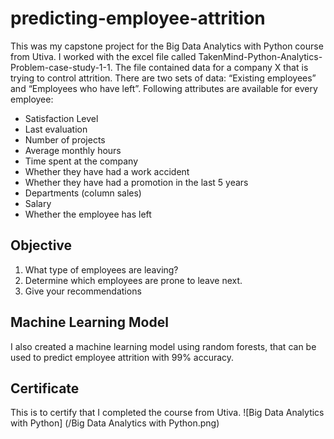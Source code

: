 # predicting-employee-attrition

This was my capstone project for the Big Data Analytics with Python course from Utiva. I worked with the excel file called TakenMind-Python-Analytics-Problem-case-study-1-1.
The file contained data for a company X that is trying to control attrition. There are two sets of data: “Existing employees” and “Employees who have left”. 
Following attributes are available for every employee:

* Satisfaction Level
* Last evaluation
* Number of projects
* Average monthly hours
* Time spent at the company
* Whether they have had a work accident
* Whether they have had a promotion in the last 5 years
* Departments (column sales)
* Salary
* Whether the employee has left

## Objective
1. What type of employees are leaving? 
2. Determine which employees are prone to leave next.
3. Give your recommendations

## Machine Learning Model

I also created a machine learning model using random forests, that can be used to predict employee attrition with 99% accuracy.

## Certificate
This is to certify that I completed the course from Utiva.
![Big Data Analytics with Python] (/Big Data Analytics with Python.png)
